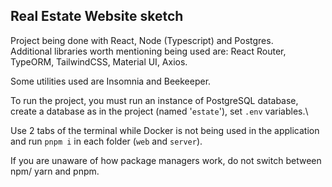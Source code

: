 ## Real Estate Website sketch
Project being done with React, Node (Typescript) and Postgres.\
Additional libraries worth mentioning being used are: React Router, TypeORM, TailwindCSS, Material UI, Axios.

Some utilities used are Insomnia and Beekeeper.

To run the project, you must run an instance of PostgreSQL database, create a database as in the project (named '`estate`'), set `.env` variables.\

Use 2 tabs of the terminal while Docker is not being used in the application and run `pnpm i` in each folder (`web` and `server`). 

If you are unaware of how package managers work, do not switch between npm/ yarn and pnpm.
